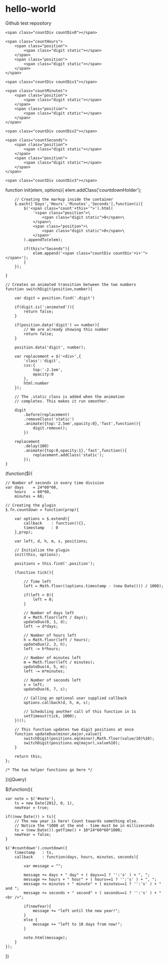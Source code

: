 # hello-world
Github test repository

<!--(Comment tag http://tutorialzine.com/2011/12/countdown-jquery/-->

<div id="countdown" class="countdownHolder">
	<span class="countDays">
		<span class="position">
			<span class="digit static"></span>
		</span>
		<span class="position">
			<span class="digit static"></span>
		</span>
	</span>

	<span class="countDiv countDiv0"></span>

	<span class="countHours">
		<span class="position">
			<span class="digit static"></span>
		</span>
		<span class="position">
			<span class="digit static"></span>
		</span>
	</span>

	<span class="countDiv countDiv1"></span>

	<span class="countMinutes">
		<span class="position">
			<span class="digit static"></span>
		</span>
		<span class="position">
			<span class="digit static"></span>
		</span>
	</span>

	<span class="countDiv countDiv2"></span>

	<span class="countSeconds">
		<span class="position">
			<span class="digit static"></span>
		</span>
		<span class="position">
			<span class="digit static"></span>
		</span>
	</span>

	<span class="countDiv countDiv3"></span>
</div>

function init(elem, options){
		elem.addClass('countdownHolder');

		// Creating the markup inside the container
		$.each(['Days','Hours','Minutes','Seconds'],function(i){
			$('<span class="count'+this+'">').html(
				'<span class="position">\
					<span class="digit static">0</span>\
				</span>\
				<span class="position">\
					<span class="digit static">0</span>\
				</span>'
			).appendTo(elem);

			if(this!="Seconds"){
				elem.append('<span class="countDiv countDiv'+i+'"></span>');
			}
		});

	}

	// Creates an animated transition between the two numbers
	function switchDigit(position,number){

		var digit = position.find('.digit')

		if(digit.is(':animated')){
			return false;
		}

		if(position.data('digit') == number){
			// We are already showing this number
			return false;
		}

		position.data('digit', number);

		var replacement = $('<div>',{
			'class':'digit',
			css:{
				top:'-2.1em',
				opacity:0
			},
			html:number
		});

		// The .static class is added when the animation
		// completes. This makes it run smoother.

		digit
			.before(replacement)
			.removeClass('static')
			.animate({top:'2.5em',opacity:0},'fast',function(){
				digit.remove();
			})

		replacement
			.delay(100)
			.animate({top:0,opacity:1},'fast',function(){
				replacement.addClass('static');
			});
	}
(function($){

	// Number of seconds in every time division
	var days	= 24*60*60,
		hours	= 60*60,
		minutes	= 60;

	// Creating the plugin
	$.fn.countdown = function(prop){

		var options = $.extend({
			callback	: function(){},
			timestamp	: 0
		},prop);

		var left, d, h, m, s, positions;

		// Initialize the plugin
		init(this, options);

		positions = this.find('.position');

		(function tick(){

			// Time left
			left = Math.floor((options.timestamp - (new Date())) / 1000);

			if(left < 0){
				left = 0;
			}

			// Number of days left
			d = Math.floor(left / days);
			updateDuo(0, 1, d);
			left -= d*days;

			// Number of hours left
			h = Math.floor(left / hours);
			updateDuo(2, 3, h);
			left -= h*hours;

			// Number of minutes left
			m = Math.floor(left / minutes);
			updateDuo(4, 5, m);
			left -= m*minutes;

			// Number of seconds left
			s = left;
			updateDuo(6, 7, s);

			// Calling an optional user supplied callback
			options.callback(d, h, m, s);

			// Scheduling another call of this function in 1s
			setTimeout(tick, 1000);
		})();

		// This function updates two digit positions at once
		function updateDuo(minor,major,value){
			switchDigit(positions.eq(minor),Math.floor(value/10)%10);
			switchDigit(positions.eq(major),value%10);
		}

		return this;
	};

	/* The two helper functions go here */
})(jQuery)


$(function(){

	var note = $('#note'),
		ts = new Date(2012, 0, 1),
		newYear = true;

	if((new Date()) > ts){
		// The new year is here! Count towards something else.
		// Notice the *1000 at the end - time must be in milliseconds
		ts = (new Date()).getTime() + 10*24*60*60*1000;
		newYear = false;
	}

	$('#countdown').countdown({
		timestamp	: ts,
		callback	: function(days, hours, minutes, seconds){

			var message = "";

			message += days + " day" + ( days==1 ? '':'s' ) + ", ";
			message += hours + " hour" + ( hours==1 ? '':'s' ) + ", ";
			message += minutes + " minute" + ( minutes==1 ? '':'s' ) + " and ";
			message += seconds + " second" + ( seconds==1 ? '':'s' ) + " <br />";

			if(newYear){
				message += "left until the new year!";
			}
			else {
				message += "left to 10 days from now!";
			}

			note.html(message);
		}
	});

})
